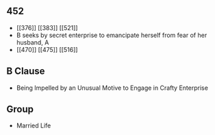 ## 452
- [[376]] [[383]] [[521]] 
- B seeks by secret enterprise to emancipate herself from fear of her husband, A
- [[470]] [[475]] [[516]] 

## B Clause
- Being Impelled by an Unusual Motive to Engage in Crafty Enterprise

## Group
- Married Life

